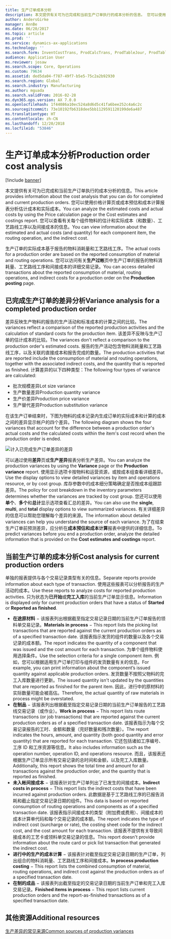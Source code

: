 ```yaml
---
title: 生产订单成本分析
description: 本文提供有关可为已完成和当前生产订单执行的成本分析的信息。 您可以使用价格计算页或成本预估和成本计算报表分析估计成本和实际成本。 您可以查看有关每个组件物料的估计和实际成本（和数量）、工艺路线工序以及间接成本的信息。
author: AndersGirke
manager: AnnBe
ms.date: 06/20/2017
ms.topic: article
ms.prod: ''
ms.service: dynamics-ax-applications
ms.technology: ''
ms.search.form: InventCostTrans, ProdCalcTrans, ProdTableJour, ProdTableListPage
audience: Application User
ms.reviewer: josaw
ms.search.scope: Core, Operations
ms.custom: 79634
ms.assetid: ded5da04-f787-49f7-b5e5-75c2a2b92930
ms.search.region: Global
ms.search.industry: Manufacturing
ms.author: mguada
ms.search.validFrom: 2016-02-28
ms.dyn365.ops.version: AX 7.0.0
ms.openlocfilehash: 1f44086a10ec524a8d6d5c41fa6bee252c4a6c2c
ms.sourcegitcommit: 73e10192fb6318dee5bb1129591120199de6a487
ms.translationtype: HT
ms.contentlocale: zh-CN
ms.lasthandoff: 12/20/2018
ms.locfileid: "53846"
---
```

# <a name="production-order-cost-analysis"></a><span data-ttu-id="e479d-105">生产订单成本分析</span><span class="sxs-lookup"><span data-stu-id="e479d-105">Production order cost analysis</span></span>

[!include [banner](../includes/banner.md)]

<span data-ttu-id="e479d-106">本文提供有关可为已完成和当前生产订单执行的成本分析的信息。</span><span class="sxs-lookup"><span data-stu-id="e479d-106">This article provides information about the cost analysis that you can do for completed and current production orders.</span></span> <span data-ttu-id="e479d-107">您可以使用价格计算页或成本预估和成本计算报表分析估计成本和实际成本。</span><span class="sxs-lookup"><span data-stu-id="e479d-107">You can analyze the estimated costs and actual costs by using the Price calculation page or the Cost estimates and costings report.</span></span> <span data-ttu-id="e479d-108">您可以查看有关每个组件物料的估计和实际成本（和数量）、工艺路线工序以及间接成本的信息。</span><span class="sxs-lookup"><span data-stu-id="e479d-108">You can view information about the estimated and actual costs (and quantity) for each component item, the routing operation, and the indirect cost.</span></span>

<span data-ttu-id="e479d-109">生产订单的实际成本基于报告的物料消耗量和工艺路线工序。</span><span class="sxs-lookup"><span data-stu-id="e479d-109">The actual costs for a production order are based on the reported consumption of material and routing operations.</span></span> <span data-ttu-id="e479d-110">您可以访问有关**生产过帐**页中生产订单的报告的物料消耗量、工艺路线工序和间接成本的详细交易记录。</span><span class="sxs-lookup"><span data-stu-id="e479d-110">You can access detailed transactions about the reported consumption of material, routing operations, and indirect costs for a production order on the **Production posting** page.</span></span>

## <a name="variance-analysis-for-a-completed-production-order"></a><span data-ttu-id="e479d-111">已完成生产订单的差异分析</span><span class="sxs-lookup"><span data-stu-id="e479d-111">Variance analysis for a completed production order</span></span>
<span data-ttu-id="e479d-112">差异反映生产物料的报告的生产活动和标准成本的计算之间的比较。</span><span class="sxs-lookup"><span data-stu-id="e479d-112">The variances reflect a comparison of the reported production activities and the calculation of standard costs for the production item.</span></span> <span data-ttu-id="e479d-113">该差异不反映与生产订单的估计成本的比较。</span><span class="sxs-lookup"><span data-stu-id="e479d-113">The variances don't reflect a comparison to the production order's estimated costs.</span></span> <span data-ttu-id="e479d-114">报告的生产活动包含物料消耗量和工艺路线工序，以及关联的直接成本和报告完成的数量。</span><span class="sxs-lookup"><span data-stu-id="e479d-114">The production activities that are reported include the consumption of material and routing operations, together with the associated indirect costs, and the quantity that is reported as finished.</span></span> <span data-ttu-id="e479d-115">计算差异的以下四种类型：</span><span class="sxs-lookup"><span data-stu-id="e479d-115">The following four types of variance are calculated:</span></span>

-   <span data-ttu-id="e479d-116">批次规模差异</span><span class="sxs-lookup"><span data-stu-id="e479d-116">Lot size variance</span></span>
-   <span data-ttu-id="e479d-117">生产数量差异</span><span class="sxs-lookup"><span data-stu-id="e479d-117">Production quantity variance</span></span>
-   <span data-ttu-id="e479d-118">生产价差异</span><span class="sxs-lookup"><span data-stu-id="e479d-118">Production price variance</span></span>
-   <span data-ttu-id="e479d-119">生产替代差异</span><span class="sxs-lookup"><span data-stu-id="e479d-119">Production substitution variance</span></span>

<span data-ttu-id="e479d-120">在该生产订单结束时，下图为物料的成本记录内生成订单的实际成本和计算的成本之间的差异显示帐户的四个差异。</span><span class="sxs-lookup"><span data-stu-id="e479d-120">The following diagram shows the four variances that account for the difference between a production order's actual costs and the calculated costs within the item's cost record when the production order is ended.</span></span> 

![计入已完成生产订单差异的差异](./media/control.jpg) 

<span data-ttu-id="e479d-122">可以通过使用**差异**页或**生产差异**报表分析生产差异。</span><span class="sxs-lookup"><span data-stu-id="e479d-122">You can analyze the production variances by using the **Variance** page or the **Production variance** report.</span></span> <span data-ttu-id="e479d-123">使用显示选项卡按物料和运营资源，或按成本组查看详细差异。</span><span class="sxs-lookup"><span data-stu-id="e479d-123">Use the display options to view detailed variances by item and operations resource, or by cost group.</span></span> <span data-ttu-id="e479d-124">库存参数中的成本细分策略确定是否按成本组跟踪差异。</span><span class="sxs-lookup"><span data-stu-id="e479d-124">The policy for cost breakdown in the inventory parameters determines whether the variances are tracked by cost group.</span></span> <span data-ttu-id="e479d-125">您还可以使用**单个**、**多个**和**总计**显示选项查看汇总的差异。</span><span class="sxs-lookup"><span data-stu-id="e479d-125">You can also use the **single**, **multi**, and **total** display options to view summarized variances.</span></span> <span data-ttu-id="e479d-126">有关详细差异的信息可以帮助您理解每个差异的来源。</span><span class="sxs-lookup"><span data-stu-id="e479d-126">The information about detailed variances can help you understand the source of each variance.</span></span> <span data-ttu-id="e479d-127">为了在结束生产订单前预测差异，应分析在**成本预估和成本计算**报表中提供的详细信息。</span><span class="sxs-lookup"><span data-stu-id="e479d-127">To predict variances before you end a production order, analyze the detailed information that is provided on the **Cost estimates and costings** report.</span></span>

## <a name="cost-analysis-for-current-production-orders"></a><span data-ttu-id="e479d-128">当前生产订单的成本分析</span><span class="sxs-lookup"><span data-stu-id="e479d-128">Cost analysis for current production orders</span></span>
<span data-ttu-id="e479d-129">单独的报表提供与各个交易记录类型有关的信息。</span><span class="sxs-lookup"><span data-stu-id="e479d-129">Separate reports provide information about each type of transaction.</span></span> <span data-ttu-id="e479d-130">使用这些报表可以分析报告的生产活动的成本。</span><span class="sxs-lookup"><span data-stu-id="e479d-130">Use these reports to analyze costs for reported production activities.</span></span> <span data-ttu-id="e479d-131">只为状态为**已开始**或**完工入库**的当前生产订单显示信息。</span><span class="sxs-lookup"><span data-stu-id="e479d-131">Information is displayed only for current production orders that have a status of **Started** or **Reported as finished**.</span></span>

-   <span data-ttu-id="e479d-132">**在途原材料** − 该报表列出根据截至指定交易记录日期的当前生产订单报告的领料单交易记录。</span><span class="sxs-lookup"><span data-stu-id="e479d-132">**Materials in process** − This report lists the picking list transactions that are reported against the current production orders as of a specified transaction date.</span></span> <span data-ttu-id="e479d-133">该报表指示发货的组件的数量以及各个交易记录的成本额。</span><span class="sxs-lookup"><span data-stu-id="e479d-133">The report indicates the quantity of a component that was issued and the cost amount for each transaction.</span></span> <span data-ttu-id="e479d-134">为单个组件物料使用选择条件。</span><span class="sxs-lookup"><span data-stu-id="e479d-134">Use the selection criteria for a single component item.</span></span> <span data-ttu-id="e479d-135">例如，您可以根据适用生产订单打印与组件的发货数量有关的信息。</span><span class="sxs-lookup"><span data-stu-id="e479d-135">For example, you can print information about the component’s issued quantity against applicable production orders.</span></span> <span data-ttu-id="e479d-136">发货数量不按照父物料的完工入库数量进行更新。</span><span class="sxs-lookup"><span data-stu-id="e479d-136">The issued quantity isn't updated by the quantities that are reported as finished for the parent item.</span></span> <span data-ttu-id="e479d-137">因此，进行中的原材料的实际数量可能会被高估。</span><span class="sxs-lookup"><span data-stu-id="e479d-137">Therefore, the actual quantity of raw materials in process might be overstated.</span></span>
-   <span data-ttu-id="e479d-138">**在制品** − 该报表列出根据截至指定交易记录日期的当前生产订单报告的工艺路线交易记录（或作业）。</span><span class="sxs-lookup"><span data-stu-id="e479d-138">**Work in process** − This report lists route transactions (or job transactions) that are reported against the current production orders as of a specified transaction date.</span></span> <span data-ttu-id="e479d-139">该报表指示为每个交易记录报告的工时、金额和数量（完好数量和残次数量）。</span><span class="sxs-lookup"><span data-stu-id="e479d-139">The report indicates the hours, amount, and quantity (both good quantity and error quantity) that are reported for each transaction.</span></span> <span data-ttu-id="e479d-140">它还包括诸如工序编号、工序 ID 和工序资源等信息。</span><span class="sxs-lookup"><span data-stu-id="e479d-140">It also includes information such as the operation number, operation ID, and operations resource.</span></span> <span data-ttu-id="e479d-141">而且，该报表还根据生产订单显示所有交易记录的总时间和金额，以及完工入库数量。</span><span class="sxs-lookup"><span data-stu-id="e479d-141">Additionally, this report shows the total time and amount for all transactions against the production order, and the quantity that is reported as finished.</span></span>
-   <span data-ttu-id="e479d-142">**未入帐间接成本** − 该报表针对生产订单列出了已发生的间接成本。</span><span class="sxs-lookup"><span data-stu-id="e479d-142">**Indirect costs in process** − This report lists the indirect costs that have been incurred against production orders.</span></span> <span data-ttu-id="e479d-143">此数据是基于工艺路线工序的已报告消耗和截止指定交易记录日期的组件。</span><span class="sxs-lookup"><span data-stu-id="e479d-143">This data is based on reported consumption of routing operations and components as of a specified transaction date.</span></span> <span data-ttu-id="e479d-144">该报表指示间接成本的类型（附加费或费用）、间接成本的成本计算单代码和每个交易记录的成本额。</span><span class="sxs-lookup"><span data-stu-id="e479d-144">The report indicates the type of indirect cost (surcharge or rate), the costing sheet code for the indirect cost, and the cost amount for each transaction.</span></span> <span data-ttu-id="e479d-145">该报表不提供有关导致间接成本的工艺卡或领料单交易记录的信息。</span><span class="sxs-lookup"><span data-stu-id="e479d-145">This report doesn't provide information about the route card or pick list transaction that generated the indirect cost.</span></span>
-   <span data-ttu-id="e479d-146">**进行中的生产的成本计算** − 该报表针对截至指定交易记录日期的生产订单，列出组合的物料消耗量、工艺路线工序和间接成本。</span><span class="sxs-lookup"><span data-stu-id="e479d-146">**In process production costing** − This report lists the combined consumption of material, routing operations, and indirect cost against the production orders as of a specified transaction date.</span></span>
-   <span data-ttu-id="e479d-147">**在制的成品** − 该报表列出截至指定的交易记录日期的当前生产订单和完工入库交易记录。</span><span class="sxs-lookup"><span data-stu-id="e479d-147">**Finished items in process** − This report lists current production orders and the report-as-finished transactions as of a specified transaction date.</span></span>


<a name="additional-resources"></a><span data-ttu-id="e479d-148">其他资源</span><span class="sxs-lookup"><span data-stu-id="e479d-148">Additional resources</span></span>
--------

[<span data-ttu-id="e479d-149">生产差异的常见来源</span><span class="sxs-lookup"><span data-stu-id="e479d-149">Common sources of production variances</span></span>](common-sources-of-production-variances.md)



